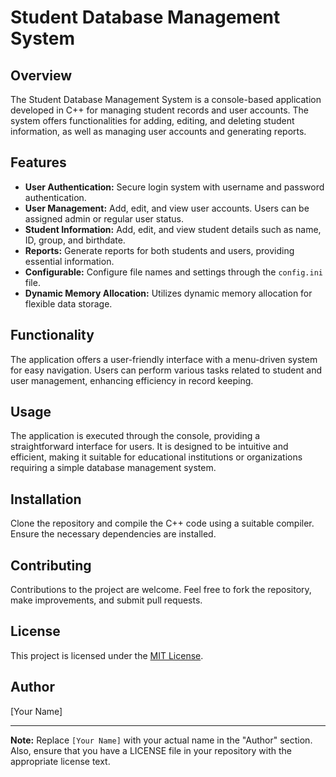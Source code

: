 # Student Database Management System

## Overview

The Student Database Management System is a console-based application developed in C++ for managing student records and user accounts. The system offers functionalities for adding, editing, and deleting student information, as well as managing user accounts and generating reports.

## Features

- **User Authentication:** Secure login system with username and password authentication.
- **User Management:** Add, edit, and view user accounts. Users can be assigned admin or regular user status.
- **Student Information:** Add, edit, and view student details such as name, ID, group, and birthdate.
- **Reports:** Generate reports for both students and users, providing essential information.
- **Configurable:** Configure file names and settings through the `config.ini` file.
- **Dynamic Memory Allocation:** Utilizes dynamic memory allocation for flexible data storage.

## Functionality

The application offers a user-friendly interface with a menu-driven system for easy navigation. Users can perform various tasks related to student and user management, enhancing efficiency in record keeping.

## Usage

The application is executed through the console, providing a straightforward interface for users. It is designed to be intuitive and efficient, making it suitable for educational institutions or organizations requiring a simple database management system.

## Installation

Clone the repository and compile the C++ code using a suitable compiler. Ensure the necessary dependencies are installed.

## Contributing

Contributions to the project are welcome. Feel free to fork the repository, make improvements, and submit pull requests.

## License

This project is licensed under the [MIT License](LICENSE).

## Author

[Your Name]

---

**Note:** Replace `[Your Name]` with your actual name in the "Author" section. Also, ensure that you have a LICENSE file in your repository with the appropriate license text.

